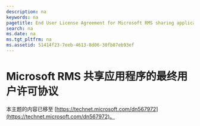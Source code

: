 ```yaml
---
description: na
keywords: na
pagetitle: End User License Agreement for Microsoft RMS sharing application
search: na
ms.date: na
ms.tgt_pltfrm: na
ms.assetid: 51414f23-7eeb-4613-8d06-30fb87eb93ef
---
```

# Microsoft RMS 共享应用程序的最终用户许可协议
本主题的内容已移至 [https://technet.microsoft.com/dn567972](https://technet.microsoft.com/dn567972)。

